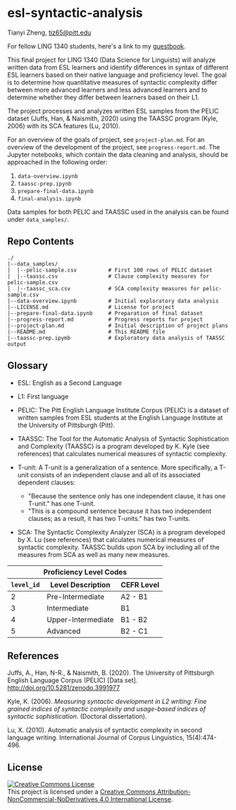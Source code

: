 # esl-syntactic-analysis

Tianyi Zheng, tiz65@pitt.edu

For fellow LING 1340 students, here's a link to my [guestbook](https://github.com/Data-Science-for-Linguists-2022/Class-Lounge/blob/main/guestbooks/guestbook_tianyi.md).

This final project for LING 1340 (Data Science for Linguists) will analyze written data from ESL learners and identify differences in syntax of different ESL learners based on their native language and proficiency level.
The goal is to determine how quantitative measures of syntactic complexity differ between more advanced learners and less advanced learners and to determine whether they differ between learners based on their L1.

The project processes and analyzes written ESL samples from the PELIC dataset (Juffs, Han, & Naismith, 2020) using the TAASSC program (Kyle, 2006) with its SCA features (Lu, 2010).

For an overview of the goals of project, see `project-plan.md`.
For an overview of the development of the project, see `progress-report.md`.
The Jupyter notebooks, which contain the data cleaning and analysis, should be approached in the following order:

1) `data-overview.ipynb`
2) `taassc-prep.ipynb`
3) `prepare-final-data.ipynb`
4) `final-analysis.ipynb`

Data samples for both PELIC and TAASSC used in the analysis can be found under `data_samples/`.

## Repo Contents

```
./
|--data_samples/
|  |--pelic-sample.csv          # First 100 rows of PELIC dataset
|  |--taassc.csv                # Clause complexity measures for pelic-sample.csv
|  |--taassc_sca.csv            # SCA complexity measures for pelic-sample.csv
|--data-overview.ipynb          # Initial exploratory data analysis
|--LICENSE.md                   # License for project
|--prepare-final-data.ipynb     # Preparation of final dataset
|--progress-report.md           # Progress reports for project
|--project-plan.md              # Initial description of project plans
|--README.md                    # This README file
|--taassc-prep.ipymb            # Exploratory data analysis of TAASSC output
```

## Glossary

- ESL: English as a Second Language

- L1: First language

- PELIC: The Pitt English Language Institute Corpus (PELIC) is a dataset of written samples from ESL students at the English Language Institute at the University of Pittsburgh (Pitt).

- TAASSC: The Tool for the Automatic Analysis of Syntactic Sophistication and Complexity (TAASSC) is a program developed by K. Kyle (see references) that calculates numerical measures of syntactic complexity.

- T-unit: A T-unit is a generalization of a sentence. More specifically, a T-unit consists of an independent clause and all of its associated dependent clauses:
  - "Because the sentence only has one independent clause, it has one T-unit." has one T-unit.
  - "This is a compound sentence because it has two independent clauses; as a result, it has two T-units." has two T-units.

- SCA: The Syntactic Complexity Analyzer (SCA) is a program developed by X. Lu (see references) that calculates numerical measures of syntactic complexity.
TAASSC builds upon SCA by including all of the measures from SCA as well as many new measures.

<div style="text-align: center">
  <table>
    <thead>
      <tr>
        <th colspan=3>Proficiency Level Codes</th>
      </tr>
      <tr>
        <th><code>level_id</code></th>
        <th>Level Description</th>
        <th>CEFR Level</th>
      </tr>
    </thead>
    <tbody>
      <tr>
        <td>2</td>
        <td>Pre-Intermediate</td>
        <td>A2 - B1</td>
      </tr>
      <tr>
        <td>3</td>
        <td>Intermediate</td>
        <td>B1</td>
      </tr>
      <tr>
        <td>4</td>
        <td>Upper-Intermediate</td>
        <td>B1 - B2</td>
      </tr>
      <tr>
        <td>5</td>
        <td>Advanced</td>
        <td>B2 - C1</td>
      </tr>
    </tbody>
  </table>
</div>

## References

Juffs, A., Han, N-R., & Naismith, B. (2020). The University of Pittsburgh English Language Corpus (PELIC) [Data set]. http://doi.org/10.5281/zenodo.3991977

Kyle, K. (2006). *Measuring syntactic development in L2 writing: Fine grained indices of syntactic complexity and usage-based indices of syntactic sophistication*. (Doctoral dissertation).

Lu, X. (2010). Automatic analysis of syntactic complexity in second language writing. International Journal of Corpus Linguistics, 15(4):474-496.

## License

<a rel="license" href="http://creativecommons.org/licenses/by-nc-nd/4.0/"><img alt="Creative Commons License" style="border-width:0" src="https://i.creativecommons.org/l/by-nc-nd/4.0/88x31.png" /></a><br />This project is licensed under a <a rel="license" href="http://creativecommons.org/licenses/by-nc-nd/4.0/">Creative Commons Attribution-NonCommercial-NoDerivatives 4.0 International License</a>.
